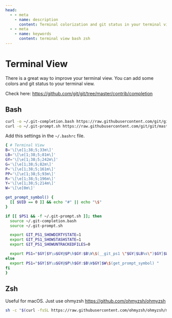 ```yaml
---
head:
  - - meta
    - name: description
      content: Terminal colorization and git status in your terminal view.
  - - meta
    - name: keywords
      content: terminal view bash zsh
---
```


# Terminal View

There is a great way to improve your terminal view. You can add some colors and git status to your terminal view.

Check here: https://github.com/git/git/tree/master/contrib/completion

## Bash

```sh
curl -o ~/.git-completion.bash https://raw.githubusercontent.com/git/git/master/contrib/completion/git-completion.bash
curl -o ~/.git-prompt.sh https://raw.githubusercontent.com/git/git/master/contrib/completion/git-prompt.sh
```

Add this settings in the `~/.bashrc` file.

```sh
{ # Terminal View
B='\[\e[1;38;5;33m\]'
LB='\[\e[1;38;5;81m\]'
GY='\[\e[1;38;5;242m\]'
G='\[\e[1;38;5;82m\]'
P='\[\e[1;38;5;161m\]'
PP='\[\e[1;38;5;93m\]'
R='\[\e[1;38;5;196m\]'
Y='\[\e[1;38;5;214m\]'
W='\[\e[0m\]'

get_prompt_symbol() {
  [[ $UID == 0 ]] && echo "#" || echo "\$"
}

if [[ $PS1 && -f ~/.git-prompt.sh ]]; then
  source ~/.git-completion.bash
  source ~/.git-prompt.sh

  export GIT_PS1_SHOWDIRTYSTATE=1
  export GIT_PS1_SHOWSTASHSTATE=1
  export GIT_PS1_SHOWUNTRACKEDFILES=0

  export PS1="$GY[$Y\u$GY@$P\h$GY:$B\W\$(__git_ps1 \"$GY|$LB%s\")$GY]$W\$(get_prompt_symbol) "
else
  export PS1="$GY[$Y\u$GY@$P\h$GY:$B\W$GY]$W\$(get_prompt_symbol) "
fi
}
```

## Zsh

Useful for macOS. Just use ohmyzsh https://github.com/ohmyzsh/ohmyzsh

```sh
sh -c "$(curl -fsSL https://raw.githubusercontent.com/ohmyzsh/ohmyzsh/master/tools/install.sh)"
```
